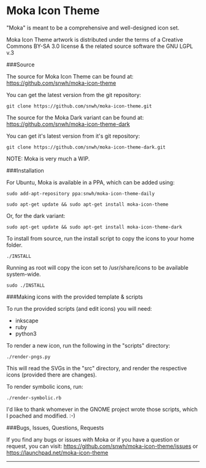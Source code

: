 Moka Icon Theme
===============

"Moka" is meant to be a comprehensive and well-designed icon set.

Moka Icon Theme artwork is distributed under the terms of a Creative Commons BY-SA 3.0 license & the related source software the GNU LGPL v.3

###Source

The source for Moka Icon Theme can be found at: https://github.com/snwh/moka-icon-theme

You can get the latest version from the git repository:

    git clone https://github.com/snwh/moka-icon-theme.git

The source for the Moka Dark variant can be found at: https://github.com/snwh/moka-icon-theme-dark

You can get it's latest version from it's git repository:

    git clone https://github.com/snwh/moka-icon-theme-dark.git

NOTE: Moka is very much a WIP.

###Installation

For Ubuntu, Moka is available in a PPA, which can be added using:

    sudo add-apt-repository ppa:snwh/moka-icon-theme-daily

    sudo apt-get update && sudo apt-get install moka-icon-theme

Or, for the dark variant:

    sudo apt-get update && sudo apt-get install moka-icon-theme-dark

To install from source, run the install script to copy the icons to your home folder. 

    ./INSTALL

Running as root will copy the icon set to  /usr/share/icons to be available system-wide.
    
    sudo ./INSTALL

###Making icons with the provided template & scripts

To run the provided scripts (and edit icons) you will need:

 * inkscape
 * ruby
 * python3

To render a new icon, run the following in the "scripts" directory:

    ./render-pngs.py

This will read the SVGs in the "src" directory, and render the respective icons (provided there are changes).

To render symbolic icons, run:

    ./render-symbolic.rb

I'd like to thank whomever in the GNOME project wrote those scripts, which I poached and modified. :-)

###Bugs, Issues, Questions, Requests

If you find any bugs or issues with Moka or if you have a question or request, you can visit: https://github.com/snwh/moka-icon-theme/issues or https://launchpad.net/moka-icon-theme

-----------
